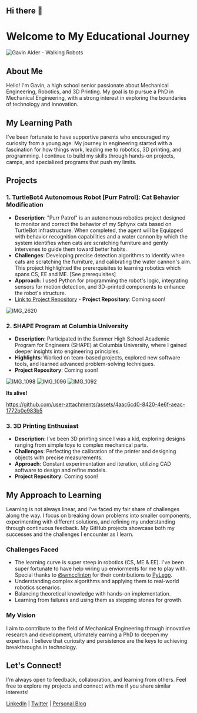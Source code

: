 ## Hi there 👋

# Welcome to My Educational Journey

![Gavin Alder - Walking Robots](https://github.com/user-attachments/assets/798ffbd8-c551-44f2-b571-250ca95361c5)

## About Me
Hello! I'm Gavin, a high school senior passionate about Mechanical Engineering, Robotics, and 3D Printing. My goal is to pursue a PhD in Mechanical Engineering, with a strong interest in exploring the boundaries of technology and innovation.  

## My Learning Path
I've been fortunate to have supportive parents who encouraged my curiosity from a young age. My journey in engineering started with a fascination for how things work, leading me to robotics, 3D printing, and programming. I continue to build my skills through hands-on projects, camps, and specialized programs that push my limits.

## Projects

### 1. **TurtleBot4 Autonomous Robot [Purr Patrol]: Cat Behavior Modification**
- **Description**: "Purr Patrol" is an autonomous robotics project designed to monitor and correct the behavior of my Sphynx cats based on TurtleBot infrastructure.  When completed, the agent will be Equipped with behavior recognition capabilities and a water cannon by which the system identifies when cats are scratching furniture and gently intervenes to guide them toward better habits.
- **Challenges**: Developing precise detection algorithms to identify when cats are scratching the furniture, and calibrating the water cannon's aim. This project highlighted the prererquisites to learning robotics which spans CS, EE and ME. [See prerequisites]
- **Approach**: I used Python for programming the robot's logic, integrating sensors for motion detection, and 3D-printed components to enhance the robot's structure.
- [Link to Project Repository](#) - **Project Repository**: Coming soon!

![IMG_2620](https://github.com/user-attachments/assets/d3cd25cf-0cea-455f-9c12-c2c575af8f0e)


### 2. **SHAPE Program at Columbia University**
- **Description**: Participated in the Summer High School Academic Program for Engineers (SHAPE) at Columbia University, where I gained deeper insights into engineering principles.
- **Highlights**: Worked on team-based projects, explored new software tools, and learned advanced problem-solving techniques.
- **Project Repository**: Coming soon!
  
![IMG_1098](https://github.com/user-attachments/assets/54c2556d-3c23-4e1c-af05-a5969df7cb51)
![IMG_1096](https://github.com/user-attachments/assets/cb27b773-9b23-4d6d-b525-a0393fbe4e3f)
![IMG_1092](https://github.com/user-attachments/assets/c7e769cd-1b36-4822-a045-99d240942304)

**Its alive!**

https://github.com/user-attachments/assets/4aac6cd0-8420-4e6f-aeac-1772b0e983b5

### 3. **3D Printing Enthusiast**
- **Description**: I’ve been 3D printing since I was a kid, exploring designs ranging from simple toys to complex mechanical parts.
- **Challenges**: Perfecting the calibration of the printer and designing objects with precise measurements.
- **Approach**: Constant experimentation and iteration, utilizing CAD software to design and refine models.
- **Project Repository**: Coming soon!

## My Approach to Learning
Learning is not always linear, and I’ve faced my fair share of challenges along the way. I focus on breaking down problems into smaller components, experimenting with different solutions, and refining my understanding through continuous feedback. My GitHub projects showcase both my successes and the challenges I encounter as I learn.

### Challenges Faced
- The learning curve is super steep in robotics (CS, ME & EE). I've been super fortunate to have help wiring up enviorments for me to play with. Special thanks to [@wmcclinton](https://github.com/wmcclinton) for their contributions to [PyLego](https://github.com/wmcclinton/pylego).
- Understanding complex algorithms and applying them to real-world robotics scenarios.
- Balancing theoretical knowledge with hands-on implementation.
- Learning from failures and using them as stepping stones for growth.

### My Vision
I aim to contribute to the field of Mechanical Engineering through innovative research and development, ultimately earning a PhD to deepen my expertise. I believe that curiosity and persistence are the keys to achieving breakthroughs in technology.

## Let's Connect!
I'm always open to feedback, collaboration, and learning from others. Feel free to explore my projects and connect with me if you share similar interests!

[LinkedIn](https://www.linkedin.com/in/gavin-alder-a709b432b/) | [Twitter](#) | [Personal Blog](#)

<!--
**phinance650/phinance650** is a ✨ _special_ ✨ repository because its `README.md` (this file) appears on your GitHub profile.

Here are some ideas to get you started:

- 🔭 I’m currently working on ...
- 🌱 I’m currently learning ...
- 👯 I’m looking to collaborate on ...
- 🤔 I’m looking for help with ...
- 💬 Ask me about ...
- 📫 How to reach me: ...
- 😄 Pronouns: ...
- ⚡ Fun fact: ...
-->
